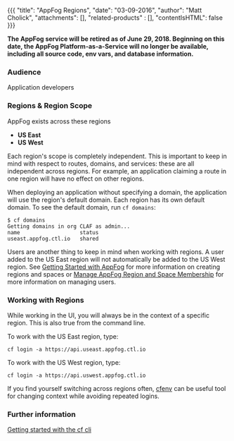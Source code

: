 {{{
  "title": "AppFog Regions",
  "date": "03-09-2016",
  "author": "Matt Cholick",
  "attachments": [],
  "related-products" : [],
  "contentIsHTML": false
}}}

<strong>The AppFog service will be retired as of June 29, 2018. Beginning on this date, the AppFog Platform-as-a-Service will no longer be available, including all source code, env vars, and database information.</strong>

### Audience

Application developers

### Regions & Region Scope

AppFog exists across these regions
* **US East**
* **US West**

Each region's scope is completely independent. This is important to keep in mind with respect
to routes, domains, and services: these are all independent across regions. For example, an
application claiming a route in one region will have no effect on other regions.

When deploying an application without specifying a domain, the application will use the region's default
domain. Each region has its own default domain. To see the default domain, run `cf domains`:
```
$ cf domains
Getting domains in org CLAF as admin...
name                   status
useast.appfog.ctl.io   shared
```

Users are another thing to keep in mind when working with regions.
A user added to the US East region will not automatically be added to the US West region. See
[Getting Started with AppFog](getting-started-with-appfog.md)
for more information on creating regions and spaces or
[Manage AppFog Region and Space Membership](manage-appfog-membership.md)
for more information on managing users.

### Working with Regions

While working in the UI, you will always be in the context of a specific region. This is also true from
the command line.

To work with the US East region, type:
```
cf login -a https://api.useast.appfog.ctl.io
```

To work with the US West region, type:
```
cf login -a https://api.uswest.appfog.ctl.io
```

If you find yourself switching across regions often, [cfenv](https://github.com/nebhale/cfenv) can be useful tool
for changing context while avoiding repeated logins.

### Further information

[Getting started with the cf cli](http://docs.cloudfoundry.org/cf-cli/getting-started.html)
